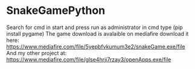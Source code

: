 # SnakeGamePython
Search for cmd in start and press run as administrator in cmd type (pip install pygame)
The game download is avalaible on mediafire download it here: https://www.mediafire.com/file/5yepbfvkumum3e2/snakeGame.exe/file
And my other project at: https://www.mediafire.com/file/glse4hrji7rzay3/openApps.exe/file
